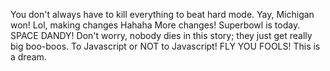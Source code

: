 You don't always have to kill everything to beat hard mode. 
Yay, Michigan won!
Lol, making changes
Hahaha More changes!  Superbowl is today.
SPACE DANDY!
Don't worry, nobody dies in this story; they just get really big boo-boos.
To Javascript or NOT to Javascript!
FLY YOU FOOLS!
This is a dream.